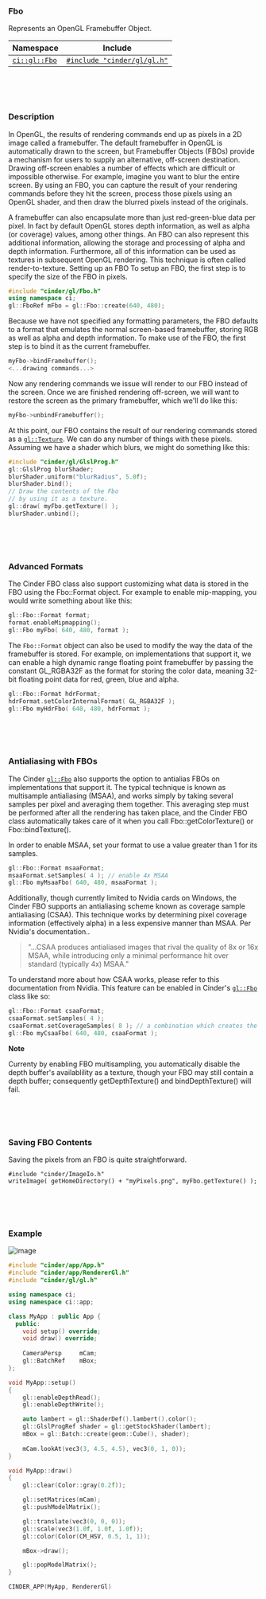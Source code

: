 ### Fbo

Represents an OpenGL Framebuffer Object.

| Namespace                | Include   
|--------------------------|-----------
| [`ci::gl::Fbo`]    | [`#include "cinder/gl/gl.h"`]

[`ci::gl::Fbo`]: https://libcinder.org/docs/branch/master/classcinder_1_1gl_1_1_fbo.html
[`#include "cinder/gl/gl.h"`]: https://github.com/cinder/Cinder/blob/master/include/cinder/gl/gl.h

<br>
<br>
<br>

### Description

In OpenGL, the results of rendering commands end up as pixels in a 2D image called a framebuffer. The default framebuffer in OpenGL is automatically drawn to the screen, but Framebuffer Objects (FBOs) provide a mechanism for users to supply an alternative, off-screen destination. Drawing off-screen enables a number of effects which are difficult or impossible otherwise. For example, imagine you want to blur the entire screen. By using an FBO, you can capture the result of your rendering commands before they hit the screen, process those pixels using an OpenGL shader, and then draw the blurred pixels instead of the originals.

A framebuffer can also encapsulate more than just red-green-blue data per pixel. In fact by default OpenGL stores depth information, as well as alpha (or coverage) values, among other things. An FBO can also represent this additional information, allowing the storage and processing of alpha and depth information. Furthermore, all of this information can be used as textures in subsequent OpenGL rendering. This technique is often called render-to-texture.
Setting up an FBO
To setup an FBO, the first step is to specify the size of the FBO in pixels.

```cpp
#include "cinder/gl/Fbo.h"
using namespace ci;
gl::FboRef mFbo = gl::Fbo::create(640, 480);
```

Because we have not specified any formatting parameters, the FBO defaults to a format that emulates the normal screen-based framebuffer, storing RGB as well as alpha and depth information. To make use of the FBO, the first step is to bind it as the current framebuffer.

```cpp
myFbo->bindFramebuffer();
<...drawing commands...>
```

Now any rendering commands we issue will render to our FBO instead of the screen. Once we are finished rendering off-screen, we will want to restore the screen as the primary framebuffer, which we'll do like this:

```cpp
myFbo->unbindFramebuffer();
```

At this point, our FBO contains the result of our rendering commands stored as a [`gl::Texture`]. We can do any number of things with these pixels. Assuming we have a shader which blurs, we might do something like this:

[`gl::Texture`]: cinder/gl/Texture.md

```cpp
#include "cinder/gl/GlslProg.h"
gl::GlslProg blurShader;
blurShader.uniform("blurRadius", 5.0f);
blurShader.bind();
// Draw the contents of the Fbo
// by using it as a texture.
gl::draw( myFbo.getTexture() );
blurShader.unbind();
```

<br>
<br>
<br>

### Advanced Formats

The Cinder FBO class also support customizing what data is stored in the FBO using the Fbo::Format object. For example to enable mip-mapping, you would write something about like this:

```cpp
gl::Fbo::Format format;
format.enableMipmapping();
gl::Fbo myFbo( 640, 480, format );
```

The `Fbo::Format` object can also be used to modify the way the data of the framebuffer is stored. For example, on implementations that support it, we can enable a high dynamic range floating point framebuffer by passing the constant GL_RGBA32F as the format for storing the color data, meaning 32-bit floating point data for red, green, blue and alpha.

```cpp
gl::Fbo::Format hdrFormat;
hdrFormat.setColorInternalFormat( GL_RGBA32F );
gl::Fbo myHdrFbo( 640, 480, hdrFormat );
```

<br>
<br>
<br>

### Antialiasing with FBOs

The Cinder [`gl::Fbo`] also supports the option to antialias FBOs on implementations that support it. The typical technique is known as multisample antialiasing (MSAA), and works simply by taking several samples per pixel and averaging them together. This averaging step must be performed after all the rendering has taken place, and the Cinder FBO class automatically takes care of it when you call Fbo::getColorTexture() or Fbo::bindTexture().

[`gl::Fbo`]: cinder/gl/Fbo.md

In order to enable MSAA, set your format to use a value greater than 1 for its samples.

```cpp
gl::Fbo::Format msaaFormat;
msaaFormat.setSamples( 4 ); // enable 4x MSAA
gl::Fbo myMsaaFbo( 640, 480, msaaFormat );
```

Additionally, though currently limited to Nvidia cards on Windows, the Cinder FBO supports an antialiasing scheme known as coverage sample antialiasing (CSAA). This technique works by determining pixel coverage information (effectively alpha) in a less expensive manner than MSAA. Per Nvidia's documentation..

> "...CSAA produces antialiased images that rival the quality of 8x or 16x MSAA, while introducing only a minimal performance hit over standard (typically 4x) MSAA."

To understand more about how CSAA works, please refer to this documentation from Nvidia. This feature can be enabled in Cinder's [`gl::Fbo`] class like so:

```cpp
gl::Fbo::Format csaaFormat;
csaaFormat.setSamples( 4 );
csaaFormat.setCoverageSamples( 8 ); // a combination which creates the "CSAA 8x" mode
gl::Fbo myCsaaFbo( 640, 480, csaaFormat );
```

**Note**

Currenty by enabling FBO multisampling, you automatically disable the depth buffer's availablility as a texture, though your FBO may still contain a depth buffer; consequently getDepthTexture() and bindDepthTexture() will fail.

<br>
<br>
<br>

### Saving FBO Contents

Saving the pixels from an FBO is quite straightforward.

```cp[
#include "cinder/ImageIo.h"
writeImage( getHomeDirectory() + "myPixels.png", myFbo.getTexture() );
```

<br>
<br>
<br>

### Example

![image](https://cloud.githubusercontent.com/assets/2152766/14059908/688c6ba6-f30f-11e5-8371-c74ad8452d5d.png)


```cpp
#include "cinder/app/App.h"
#include "cinder/app/RendererGl.h"
#include "cinder/gl/gl.h"

using namespace ci;
using namespace ci::app;

class MyApp : public App {
  public:
    void setup() override;
    void draw() override;
    
    CameraPersp     mCam;
    gl::BatchRef    mBox;
};

void MyApp::setup()
{
    gl::enableDepthRead();
    gl::enableDepthWrite();

    auto lambert = gl::ShaderDef().lambert().color();
    gl::GlslProgRef shader = gl::getStockShader(lambert);   
    mBox = gl::Batch::create(geom::Cube(), shader);
    
    mCam.lookAt(vec3(3, 4.5, 4.5), vec3(0, 1, 0));
}

void MyApp::draw()
{
    gl::clear(Color::gray(0.2f));

    gl::setMatrices(mCam);
    gl::pushModelMatrix();

    gl::translate(vec3(0, 0, 0));
    gl::scale(vec3(1.0f, 1.0f, 1.0f));
    gl::color(Color(CM_HSV, 0.5, 1, 1));

    mBox->draw();

    gl::popModelMatrix();
}

CINDER_APP(MyApp, RendererGl)
```
